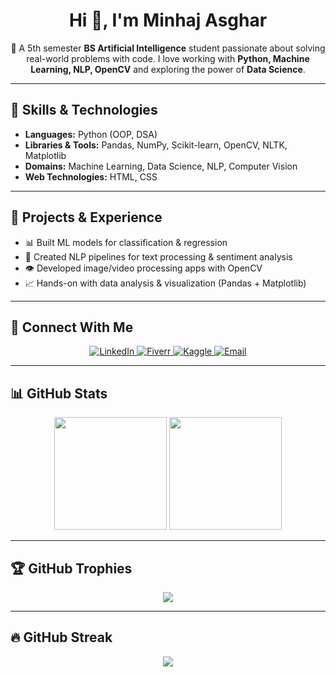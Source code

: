 <h1 align="center">Hi 👋, I'm Minhaj Asghar</h1>

<p align="center">
  🚀 A 5th semester <b>BS Artificial Intelligence</b> student passionate about solving real-world problems with code.  
  I love working with <b>Python, Machine Learning, NLP, OpenCV</b> and exploring the power of <b>Data Science</b>.
</p>

---

## 🧠 Skills & Technologies

- **Languages:** Python (OOP, DSA)  
- **Libraries & Tools:** Pandas, NumPy, Scikit-learn, OpenCV, NLTK, Matplotlib  
- **Domains:** Machine Learning, Data Science, NLP, Computer Vision  
- **Web Technologies:** HTML, CSS

---

## 💼 Projects & Experience

- 📊 Built ML models for classification & regression  
- 💬 Created NLP pipelines for text processing & sentiment analysis  
- 👁️ Developed image/video processing apps with OpenCV  
- 📈 Hands-on with data analysis & visualization (Pandas + Matplotlib)

---

## 🔗 Connect With Me

<p align="center">
  <a href="https://linkedin.com/in/minhajasghar" target="_blank">
    <img src="https://img.shields.io/badge/LinkedIn-%230A66C2.svg?style=for-the-badge&logo=linkedin&logoColor=white" alt="LinkedIn"/>
  </a>
  <a href="https://fiverr.com/minhaj_asghar" target="_blank">
    <img src="https://img.shields.io/badge/Fiverr-%231DBF73.svg?style=for-the-badge&logo=fiverr&logoColor=white" alt="Fiverr"/>
  </a>
  <a href="https://kaggle.com/minhajasghar" target="_blank">
    <img src="https://img.shields.io/badge/Kaggle-%2320BEFF.svg?style=for-the-badge&logo=kaggle&logoColor=white" alt="Kaggle"/>
  </a>
  <a href="mailto:minhaj.email@example.com" target="_blank">
    <img src="https://img.shields.io/badge/Email-%23D44638.svg?style=for-the-badge&logo=gmail&logoColor=white" alt="Email"/>
  </a>
</p>

---

## 📊 GitHub Stats

<p align="center">
  <img src="https://github-readme-stats.vercel.app/api?username=minhajasghar&show_icons=true&theme=radical" height="180"/>
  <img src="https://github-readme-stats.vercel.app/api/top-langs/?username=minhajasghar&layout=compact&theme=radical" height="180"/>
</p>

---

## 🏆 GitHub Trophies

<p align="center">
  <img src="https://github-profile-trophy.vercel.app/?username=minhajasghar&theme=radical&row=1&column=6"/>
</p>

---

## 🔥 GitHub Streak

<p align="center">
  <img src="https://github-readme-streak-stats.herokuapp.com?user=minhajasghar&theme=radical&hide_border=false"/>
</p>
